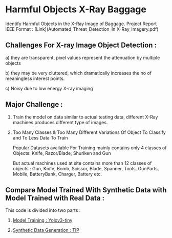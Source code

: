 # Harmful Objects X-Ray Baggage
Identify Harmful Objects in the X-Ray Image of Baggage. 
Project Report IEEE Format : [Link](Automated_Threat_Detection_In X-Ray_Imagery.pdf)


## Challenges For X-ray Image Object Detection :
 
a) they are transparent, pixel values represent the attenuation by multiple objects

b) they may be very cluttered, which dramatically increases the no of meaningless interest points.

c) Noisy due to low energy X-ray imaging


## Major Challenge : 

1) Train the model on data similar to actual testing data, different X-Ray machines produces different type of images.

2) Too Many Classes & Too Many Different Variations Of Object To Classify and To Less Data To Train

   Popular Datasets available For Training mainly contains only 4 classes of Objects: Knife, Razor/Blade, Shuriken and Gun 
   
   But actual machines used at site contains more than 12 classes of objects : Gun, Knife, Bomb, Scissor, Blade, Spanner,
   Tools, GunParts, Mobile, BatteryBank, Charger, Battery etc.


## Compare Model Trained With Synthetic Data with Model Trained with Real Data :

This code is divided into two parts :

1) [Model Training : Yolov3-tiny ](darknet_yolov3-tiny/README.md)

2) [Synthetic Data Generation : TIP](TIP/Readme.md)




